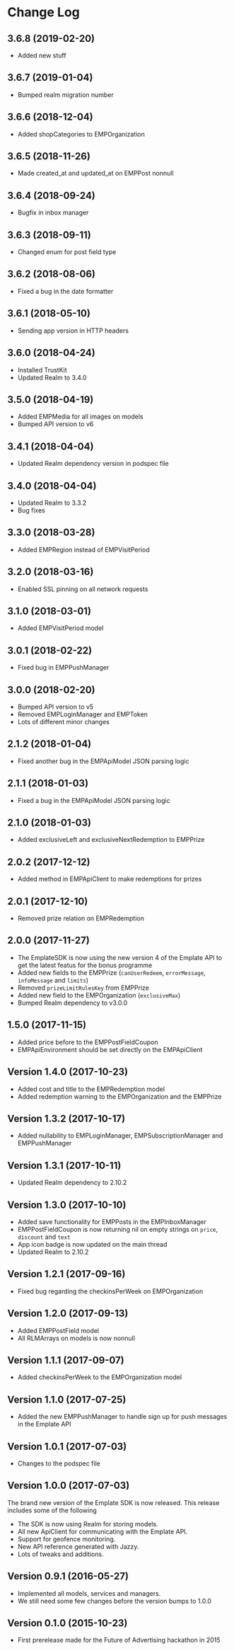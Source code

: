 # Change Log
## 3.6.8 (2019-02-20)
* Added new stuff

## 3.6.7 (2019-01-04)
* Bumped realm migration number

## 3.6.6 (2018-12-04)
* Added shopCategories to EMPOrganization 

## 3.6.5 (2018-11-26)
* Made created_at and updated_at on EMPPost nonnull

## 3.6.4 (2018-09-24)
* Bugfix in inbox manager

## 3.6.3 (2018-09-11)
* Changed enum for post field type

## 3.6.2 (2018-08-06)
* Fixed a bug in the date formatter

## 3.6.1 (2018-05-10)
* Sending app version in HTTP headers

## 3.6.0 (2018-04-24)
* Installed TrustKit 
* Updated Realm to 3.4.0

## 3.5.0 (2018-04-19)
* Added EMPMedia for all images on models
* Bumped API version to v6

## 3.4.1 (2018-04-04)
* Updated Realm dependency version in podspec file

## 3.4.0 (2018-04-04)
* Updated Realm to 3.3.2
* Bug fixes

## 3.3.0 (2018-03-28)
* Added EMPRegion instead of EMPVisitPeriod

## 3.2.0 (2018-03-16)
* Enabled SSL pinning on all network requests

## 3.1.0 (2018-03-01)
* Added EMPVisitPeriod model

## 3.0.1 (2018-02-22)
* Fixed bug in EMPPushManager

## 3.0.0 (2018-02-20)
* Bumped API version to v5
* Removed EMPLoginManager and EMPToken
* Lots of different minor changes

## 2.1.2 (2018-01-04)
* Fixed another bug in the EMPApiModel JSON parsing logic

## 2.1.1 (2018-01-03)
* Fixed a bug in the EMPApiModel JSON parsing logic

## 2.1.0 (2018-01-03)
* Added exclusiveLeft and exclusiveNextRedemption to EMPPrize

## 2.0.2 (2017-12-12)
* Added method in EMPApiClient to make redemptions for prizes

## 2.0.1 (2017-12-10)
* Removed prize relation on EMPRedemption

## 2.0.0 (2017-11-27)
* The EmplateSDK is now using the new version 4 of the Emplate API to get the latest featus for the bonus programme
* Added new fields to the EMPPrize (`canUserRedeem`, `errorMessage`, `infoMessage` and `limits`)
* Removed `prizeLimitRulesKey` from EMPPrize
* Added new field to the EMPOrganization (`exclusiveMax`)
* Bumped Realm dependency to v3.0.0

## 1.5.0 (2017-11-15)
* Added price before to the EMPPostFieldCoupon
* EMPApiEnvironment should be set directly on the EMPApiClient

## Version 1.4.0 (2017-10-23)
* Added cost and title to the EMPRedemption model
* Added redemption warning to the EMPOrganization and the EMPPrize

## Version 1.3.2 (2017-10-17)
* Added nullability to EMPLoginManager, EMPSubscriptionManager and EMPPushManager

## Version 1.3.1 (2017-10-11)
* Updated Realm dependency to 2.10.2

## Version 1.3.0 (2017-10-10)
* Added save functionality for EMPPosts in the EMPInboxManager
* EMPPostFieldCoupon is now returning nil on empty strings on `price`, `discount` and `text`
* App icon badge is now updated on the main thread
* Updated Realm to 2.10.2

## Version 1.2.1 (2017-09-16)
* Fixed bug regarding the checkinsPerWeek on EMPOrganization

## Version 1.2.0 (2017-09-13)
* Added EMPPostField model
* All RLMArrays on models is now nonnull

## Version 1.1.1 (2017-09-07)
* Added checkinsPerWeek to the EMPOrganization model

## Version 1.1.0 (2017-07-25)
* Added the new EMPPushManager to handle sign up for push messages in the Emplate API

## Version 1.0.1 (2017-07-03)
* Changes to the podspec file

## Version 1.0.0 (2017-07-03)
The brand new version of the Emplate SDK is now released. This release includes some of the following
* The SDK is now using Realm for storing models.
* All new ApiClient for communicating with the Emplate API.
* Support for geofence monitoring.
* New API reference generated with Jazzy.
* Lots of tweaks and additions.

## Version 0.9.1 (2016-05-27)
* Implemented all models, services and managers.
* We still need some few changes before the version bumps to 1.0.0

## Version 0.1.0 (2015-10-23)
* First prerelease made for the Future of Advertising hackathon in 2015

